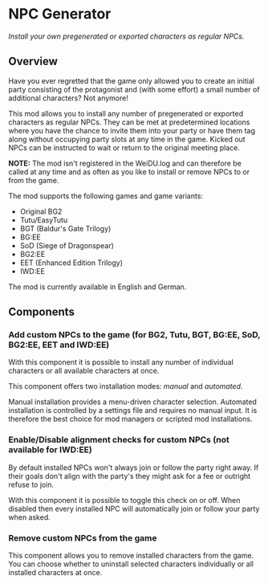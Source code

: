 # NPC Generator
*Install your own pregenerated or exported characters as regular NPCs.*

## Overview

Have you ever regretted that the game only allowed you to create an initial party consisting of the protagonist and (with some effort) a small number of additional characters? Not anymore!

This mod allows you to install any number of pregenerated or exported characters as regular NPCs. They can be met at predetermined locations where you have the chance to invite them into your party or have them tag along without occupying party slots at any time in the game. Kicked out NPCs can be instructed to wait or return to the original meeting place.

**NOTE:** The mod isn't registered in the WeiDU.log and can therefore be called at any time and as often as you like to install or remove NPCs to or from the game.

The mod supports the following games and game variants:
- Original BG2
- Tutu/EasyTutu
- BGT (Baldur's Gate Trilogy)
- BG:EE
- SoD (Siege of Dragonspear)
- BG2:EE
- EET (Enhanced Edition Trilogy)
- IWD:EE

The mod is currently available in English and German.

## Components

### Add custom NPCs to the game (for BG2, Tutu, BGT, BG:EE, SoD, BG2:EE, EET and IWD:EE)

With this component it is possible to install any number of individual characters or all available characters at once.

This component offers two installation modes: *manual* and *automated*.

Manual installation provides a menu-driven character selection. Automated installation is controlled by a settings file and requires no manual input. It is therefore the best choice for mod managers or scripted mod installations.

### Enable/Disable alignment checks for custom NPCs (not available for IWD:EE)

By default installed NPCs won't always join or follow the party right away. If their goals don't align with the party's they might ask for a fee or outright refuse to join.

With this component it is possible to toggle this check on or off. When disabled then every installed NPC will automatically join or follow your party when asked.

### Remove custom NPCs from the game

This component allows you to remove installed characters from the game. You can choose whether to uninstall selected characters individually or all installed characters at once.
